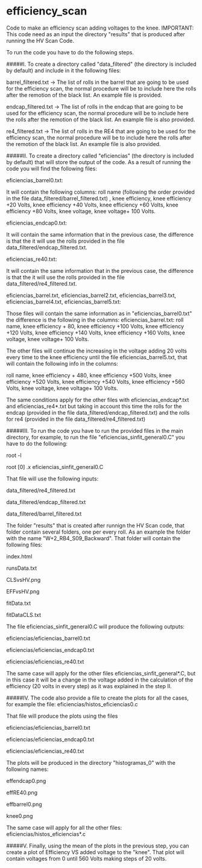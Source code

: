 # efficiency_scan
Code to make an efficiency scan adding voltages to the knee.
IMPORTANT: This code need as an input the directory "results" that is produced after running the HV Scan Code.

To run the code you have to do the following steps.

#####I. To create a directory called "data_filtered" (the directory is included by default) and include in it the following files:

barrel_filtered.txt  -> The list of rolls in the barrel that are going to be used for the efficiency scan, the normal procedure will be to include here the rolls after the remotion of the black list. An example file is provided.

endcap_filtered.txt  -> The list of rolls in the endcap that are going to be used for the efficiency scan, the normal procedure will be to include here the rolls after the remotion of the black list. An example file is also provided.

re4_filtered.txt     -> The list of rolls in the RE4 that are going to be used for the efficiency scan, the normal procedure will be to include here the rolls after the remotion of the black list. An example file is also provided.


#####II. To create a directory called "eficiencias" (the directory is included by default) that will store the output of the code. As a result of running the code you will find the following files:

eficiencias_barrel0.txt:

It will contain the following columns: roll name (following the order provided in the file data_filtered/barrel_filtered.txt) , knee efficiency, knee efficiency +20 Volts, knee efficiency +40 Volts, knee efficiency +60 Volts, knee efficiency +80 Volts, knee voltage, knee voltage+ 100 Volts.

eficiencias_endcap0.txt:

It will contain the same information that in the previous case, the difference is that the it will use the rolls provided in the file data_filtered/endcap_filtered.txt.

eficiencias_re40.txt:

It will contain the same information that in the previous case, the difference is that the it will use the rolls provided in the file data_filtered/re4_filtered.txt.

eficiencias_barrel.txt, eficiencias_barrel2.txt, eficiencias_barrel3.txt, eficiencias_barrel4.txt, eficiencias_barrel5.txt:

Those files will contain the same information as in "eficiencias_barrel0.txt" the difference is the following in the columns:
eficiencias_barrel.txt: roll name, knee efficiency + 80, knee efficiency +100 Volts, knee efficiency +120 Volts, knee efficiency +140 Volts, knee efficiency +160 Volts, knee voltage, knee voltage+ 100 Volts.

The other files will continue the increasing in the voltage adding 20 volts every time to the knee efficiency  until the file eficiencias_barrel5.txt, that will contain the following info in the columns:

roll name, knee efficiency + 480, knee efficiency +500 Volts, knee efficiency +520 Volts, knee efficiency +540 Volts, knee efficiency +560 Volts, knee voltage, knee voltage+ 100 Volts.

The same conditions apply for the other files with eficiencias_endcap*.txt and eficiencias_re4*.txt but taking in account this time the rolls for the endcap (provided in the file data_filtered/endcap_filtered.txt) and the rolls for re4 (provided in the file data_filtered/re4_filtered.txt)

#####III. To run the code you have to run the provided files in the main directory, for example, to run the file "eficiencias_sinfit_general0.C" you have to do the following:

root -l

root [0] .x eficiencias_sinfit_general0.C

That file will use the following inputs:

data_filtered/re4_filtered.txt

data_filtered/endcap_filtered.txt

data_filtered/barrel_filtered.txt

The folder "results" that is created after runnign the HV Scan code, that folder contain several folders, one per every roll. As an example the folder with the name "W+2_RB4_S09_Backward". That folder will contain the following files: 

index.html

runsData.txt

CLSvsHV.png

EFFvsHV.png

fitData.txt

fitDataCLS.txt

The file eficiencias_sinfit_general0.C will produce the following outputs:

eficiencias/eficiencias_barrel0.txt

eficiencias/eficiencias_endcap0.txt

eficiencias/eficiencias_re40.txt

The same case will apply for the other files eficiencias_sinfit_general*.C, but in this case it will be a change in the voltage added in the calculation of the efficiency (20 volts in every step) as it was explained in the step II.

#####IV. The code also provide a file to create the plots for all the cases,  for example the file:
eficiencias/histos_eficiencias0.c

That file will produce the plots using the files 

eficiencias/eficiencias_barrel0.txt

eficiencias/eficiencias_endcap0.txt

eficiencias/eficiencias_re40.txt

The plots will be produced in the directory "histogramas_0" with the following names:

effendcap0.png

effRE40.png

effbarrel0.png

knee0.png

The same case will apply for all the other files: eficiencias/histos_eficiencias*.c

#####V. Finally, using the mean of the  plots in the previous step, you can create a plot of Efficiency VS added voltage to the "knee".
That plot will contain voltages from 0 until 560 Volts making steps of 20 volts.







